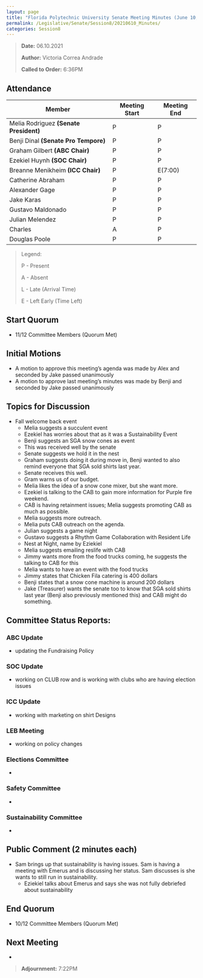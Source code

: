 ```yaml
---
layout: page
title: "Florida Polytechnic University Senate Meeting Minutes (June 10, 2021)"
permalink: /Legislative/Senate/Session8/20210610_Minutes/
categories: Session8
---
```


> **Date:** 06.10.2021
>
> **Author:** Victoria Correa Andrade
>
> **Called to Order:** 6:36PM

## Attendance

| Member | Meeting Start | Meeting End |
|--------|---|---|
| Melia Rodriguez **(Senate President)** 	| P 		| P |
| Benji Dinal **(Senate Pro Tempore)** 		| P 		| P |
| Graham Gilbert **(ABC Chair)** 			| P 		| P |
| Ezekiel Huynh **(SOC Chair)**				| P 		| P |
| Breanne Menikheim **(ICC Chair)**			| P 		| E(7:00) |
| Catherine Abraham							| P 		| P |
| Alexander Gage 							| P 		| P |
| Jake Karas 								| P 		| P |
| Gustavo Maldonado 						| P 		| P |
| Julian Melendez 							| P 		| P |
| Charles 									| A 		| P |
| Douglas Poole 							| P			| P |

> Legend:
>
> P - Present
>
> A - Absent
>
> L - Late (Arrival Time)
>
> E - Left Early (Time Left)

## Start Quorum
- 11/12 Committee Members (Quorum Met)

## Initial Motions
- A motion to approve this meeting’s agenda was made by Alex and seconded by Jake passed unanimously
- A motion to approve last meeting’s minutes was made by Benji and seconded by Jake passed unanimously

## Topics for Discussion
- Fall welcome back event
	- Melia suggests a succulent event
	- Ezekiel has worries about that as it was a Sustainability Event
	- Benji suggests an SGA snow cones as event
	- This was received well by the senate
	- Senate suggests we hold it in the nest
	- Graham suggests doing it during move in, Benji wanted to also remind everyone that SGA sold shirts last year.
	- Senate receives this well.
	- Gram warns us of our budget.
	- Melia likes the idea of a snow cone mixer, but she want more.
	- Ezekiel is talking to the CAB to gain more information for Purple fire weekend. 
	- CAB is having retainment issues; Melia suggests promoting CAB as much as possible.
	- Melia suggests more outreach.
	- Melia puts CAB outreach on the agenda.
	- Julian suggests a game night
	- Gustavo suggests a Rhythm Game Collaboration with Resident Life
	- Nest at Night, name by Eziekiel 
	- Melia suggests emailing reslife with CAB
	- Jimmy wants more from the food trucks coming, he suggests the talking to CAB for this
	- Melia wants to have an event with the food trucks
	- Jimmy states that Chicken Fila catering is 400 dollars 
	- Benji states that a snow cone machine is around 200 dollars
	- Jake (Treasurer) wants the senate too to know that SGA sold shirts last year (Benji also previously mentioned this) and CAB might do something.


## Committee Status Reports:

### ABC Update
- updating the Fundraising Policy

### SOC Update
- working on CLUB row and is working with clubs who are having election issues

### ICC Update
- working with marketing on shirt Designs

### LEB Meeting
- working on policy changes

### Elections Committee
- 

### Safety Committee
-

### Sustainability Committee
- 

## Public Comment (2 minutes each)
- Sam brings up that sustainability is having issues. Sam is having a meeting with Emerus and is discussing her status. Sam discusses is she wants to still run in sustainability.
	- Eziekiel talks about Emerus and says she was not fully debriefed about sustainability

## End Quorum
- 10/12 Committee Members (Quorum Met)

## Next Meeting
- 

> **Adjournment:** 7:22PM
